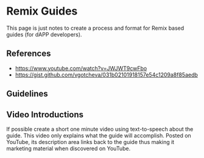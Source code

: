 # Remix Guides

This page is just notes to create a process and format for Remix based guides
(for dAPP developers).

## References

- https://www.youtube.com/watch?v=JWJWT9cwFbo
- https://gist.github.com/vgotcheva/031b02101918157e54c1209a8f85aedb

## Guidelines

## Video Introductions

If possible create a short one minute video using text-to-speech about the
guide. This video only explains what the guide will accomplish. Posted on
YouTube, its description area links back to the guide thus making it marketing
material when discovered on YouTube.
